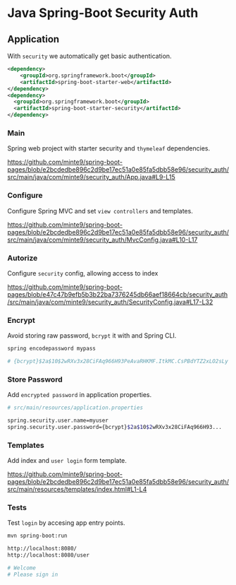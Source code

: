 # Java Spring-Boot Security Auth

## Application

With `security` we automatically get basic authentication.

~~~xml
<dependency>
    <groupId>org.springframework.boot</groupId>
    <artifactId>spring-boot-starter-web</artifactId>
</dependency>
<dependency>
  <groupId>org.springframework.boot</groupId>
  <artifactId>spring-boot-starter-security</artifactId>
</dependency>
~~~

### Main 

Spring web project with starter security and `thymeleaf` dependencies.

https://github.com/minte9/spring-boot-pages/blob/e2bcdedbe896c2d9be17ec51a0e85fa5dbb58e96/security_auth/src/main/java/com/minte9/security_auth/App.java#L9-L15

### Configure

Configure Spring MVC and set `view controllers` and templates.

https://github.com/minte9/spring-boot-pages/blob/e2bcdedbe896c2d9be17ec51a0e85fa5dbb58e96/security_auth/src/main/java/com/minte9/security_auth/MvcConfig.java#L10-L17

### Autorize

Configure `security` config, allowing access to index

https://github.com/minte9/spring-boot-pages/blob/e47c47b9efb5b3b22ba7376245db66aef18664cb/security_auth/src/main/java/com/minte9/security_auth/SecurityConfig.java#L17-L32

### Encrypt

Avoid storing raw password, `bcrypt` it with and Spring CLI.

~~~sh
spring encodepassword mypass

# {bcrypt}$2a$10$2wRXv3x28CiFAq966H93PeAvaRHKMF.ItkMC.CsPBdYTZ2xLO2sLy
~~~

### Store Password

Add `encrypted password` in application properties.

~~~sh
# src/main/resources/application.properties

spring.security.user.name=myuser
spring.security.user.password={bcrypt}$2a$10$2wRXv3x28CiFAq966H93...
~~~

### Templates

Add index and `user login` form template.

https://github.com/minte9/spring-boot-pages/blob/e2bcdedbe896c2d9be17ec51a0e85fa5dbb58e96/security_auth/src/main/resources/templates/index.html#L1-L4

### Tests

Test `login` by accesing app entry points.

~~~sh
mvn spring-boot:run

http://localhost:8080/
http://localhost:8080/user

# Welcome
# Please sign in 
~~~
